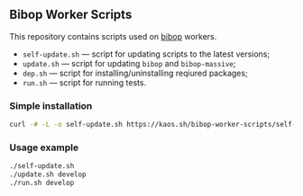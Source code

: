 ## Bibop Worker Scripts

This repository contains scripts used on [bibop](https://github.com/essentialkaos/bibop) workers.

- `self-update.sh` — script for updating scripts to the latest versions;
- `update.sh` — script for updating `bibop` and `bibop-massive`;
- `dep.sh` — script for installing/uninstalling reqiured packages;
- `run.sh` — script for running tests.

### Simple installation

```bash
curl -# -L -o self-update.sh https://kaos.sh/bibop-worker-scripts/self-update.sh && chmod +x self-update.sh && ./self-update.sh

```

### Usage example

```bash
./self-update.sh
./update.sh develop
./run.sh develop

```
